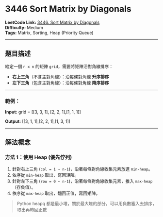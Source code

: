 # 3446 Sort Matrix by Diagonals

**LeetCode Link:** [3446. Sort Matrix by Diagonals](https://leetcode.com/problems/sort-matrix-by-diagonals/)  
**Difficulty:** Medium  
**Tags:** Matrix, Sorting, Heap (Priority Queue)

---

## 題目描述
給定一個 `n x n` 的矩陣 `grid`，需要將矩陣沿對角線排序：

- **右上三角**（不含主對角線）：沿每條對角線 **升序排序**  
- **左下三角**（包含主對角線）：沿每條對角線 **降序排序**

---

### 範例：
**Input:** grid = [[3, 3, 1], [2, 2, 1],[1, 1, 1]]

**Output:** [[3, 1, 1],[2, 2, 1],[1, 3, 1]]


---

## 解法概念

### 方法 1：使用 Heap (優先佇列)
1. 針對右上三角 (`col = 1 ~ n-1`)，沿著每條對角線收集元素放進 `min-heap`。
2. 依序從 `min-heap` 取出，寫回矩陣。
3. 針對左下三角 (`row = 0 ~ n-1`)，沿著每條對角線收集元素，推入 `max-heap`（存負值）。
4. 依序從 `max-heap` 取出，翻回正值，寫回矩陣。

> Python heapq 都是最小堆，關於最大堆的部分，可以用負數塞入去排序，取出再轉回正數

